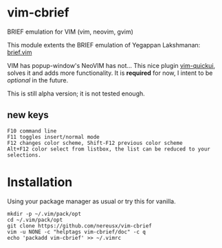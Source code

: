 # vim-cbrief
BRIEF emulation for VIM (vim, neovim, gvim)

This module extents the BRIEF emulation of Yegappan Lakshmanan: [brief.vim](https://www.vim.org/scripts/script.php?script_id=265)

VIM has popup-window's NeoVIM has not... This nice plugin [vim-quickui](https://github.com/skywind3000/vim-quickui), solves it and adds more functionality. It is **required** for now, I intent to be *optional* in the future. 

This is still alpha version; it is not tested enough.

## new keys

```
F10 command line
F11 toggles insert/normal mode
F12 changes color scheme, Shift-F12 previous color scheme
Alt+F12 color select from listbox, the list can be reduced to your selections.
```

# Installation
Using your package manager as usual or try this for vanilla.

```
mkdir -p ~/.vim/pack/opt
cd ~/.vim/pack/opt
git clone https://github.com/nereusx/vim-cbrief 
vim -u NONE -c "helptags vim-cbrief/doc" -c q
echo 'packadd vim-cbrief' >> ~/.vimrc
```
